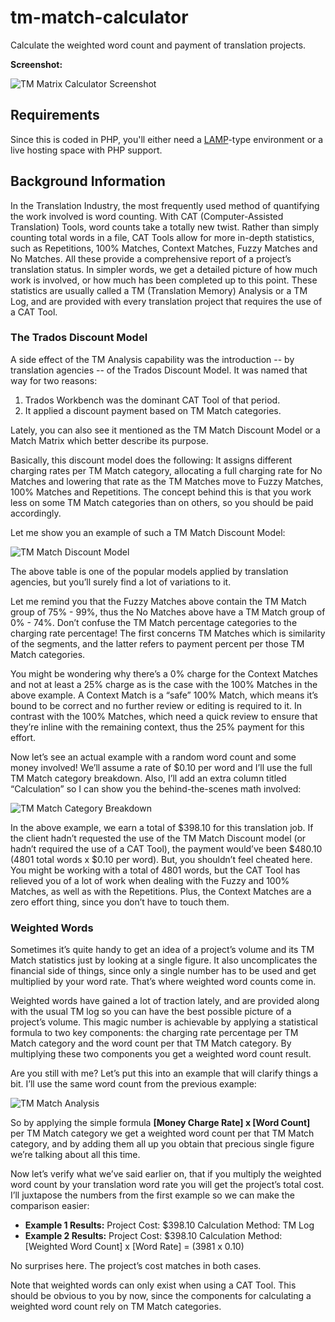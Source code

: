 # tm-match-calculator
Calculate the weighted word count and payment of translation projects.

**Screenshot:**

![TM Matrix Calculator Screenshot](https://user-images.githubusercontent.com/4114200/63534659-61ab1600-c518-11e9-82b7-2d0ea7ed15fd.png)

## Requirements
Since this is coded in PHP, you'll either need a [LAMP](https://en.wikipedia.org/wiki/LAMP_(software_bundle))-type environment or a live hosting space with PHP support.

## Background Information
In the Translation Industry, the most frequently used method of quantifying the work involved is word counting. With CAT (Computer-Assisted Translation) Tools, word counts take a totally new twist. Rather than simply counting total words in a file, CAT Tools allow for more in-depth statistics, such as Repetitions, 100% Matches, Context Matches, Fuzzy Matches and No Matches. All these provide a comprehensive report of a project’s translation status. In simpler words, we get a detailed picture of how much work is involved, or how much has been completed up to this point. These statistics are usually called a TM (Translation Memory) Analysis or a TM Log, and are provided with every translation project that requires the use of a CAT Tool.

### The Trados Discount Model
A side effect of the TM Analysis capability was the introduction -- by translation agencies -- of the Trados Discount Model. It was named that way for two reasons:

1. Trados Workbench was the dominant CAT Tool of that period.
2. It applied a discount payment based on TM Match categories.

Lately, you can also see it mentioned as the TM Match Discount Model or a Match Matrix which better describe its purpose.

Basically, this discount model does the following: It assigns different charging rates per TM Match category, allocating a full charging rate for No Matches and lowering that rate as the TM Matches move to Fuzzy Matches, 100% Matches and Repetitions. The concept behind this is that you work less on some TM Match categories than on others, so you should be paid accordingly.

Let me show you an example of such a TM Match Discount Model:

![TM Match Discount Model](https://user-images.githubusercontent.com/4114200/63534775-a040d080-c518-11e9-9b5c-6743f2730bde.png)

The above table is one of the popular models applied by translation agencies, but you’ll surely find a lot of variations to it.

Let me remind you that the Fuzzy Matches above contain the TM Match group of 75% - 99%, thus the No Matches above have a TM Match group of 0% - 74%. Don’t confuse the TM Match percentage categories to the charging rate percentage! The first concerns TM Matches which is similarity of the segments, and the latter refers to payment percent per those TM Match categories.

You might be wondering why there’s a 0% charge for the Context Matches and not at least a 25% charge as is the case with the 100% Matches in the above example. A Context Match is a “safe” 100% Match, which means it’s bound to be correct and no further review or editing is required to it. In contrast with the 100% Matches, which need a quick review to ensure that they’re inline with the remaining context, thus the 25% payment for this effort.

Now let’s see an actual example with a random word count and some money involved! We’ll assume a rate of $0.10 per word and I’ll use the full TM Match category breakdown. Also, I’ll add an extra column titled “Calculation” so I can show you the behind-the-scenes math involved:

![TM Match Category Breakdown](https://user-images.githubusercontent.com/4114200/63534839-be0e3580-c518-11e9-9406-4e27a9bad66e.png)

In the above example, we earn a total of $398.10 for this translation job. If the client hadn’t requested the use of the TM Match Discount model (or hadn’t required the use of a CAT Tool), the payment would’ve been $480.10 (4801 total words x $0.10 per word). But, you shouldn’t feel cheated here. You might be working with a total of 4801 words, but the CAT Tool has relieved you of a lot of work when dealing with the Fuzzy and 100% Matches, as well as with the Repetitions. Plus, the Context Matches are a zero effort thing, since you don’t have to touch them.

### Weighted Words
Sometimes it’s quite handy to get an idea of a project’s volume and its TM Match statistics just by looking at a single figure. It also uncomplicates the financial side of things, since only a single number has to be used and get multiplied by your word rate. That’s where weighted word counts come in.

Weighted words have gained a lot of traction lately, and are provided along with the usual TM log so you can have the best possible picture of a project’s volume. This magic number is achievable by applying a statistical formula to two key components: the charging rate percentage per TM Match category and the word count per that TM Match category. By multiplying these two components you get a weighted word count result.

Are you still with me? Let’s put this into an example that will clarify things a bit. I’ll use the same word count from the previous example:

![TM Match Analysis](https://user-images.githubusercontent.com/4114200/63534874-d1b99c00-c518-11e9-8682-815c56862460.png)

So by applying the simple formula **[Money Charge Rate] x [Word Count]** per TM Match category we get a weighted word count per that TM Match category, and by adding them all up you obtain that precious single figure we’re talking about all this time.

Now let’s verify what we’ve said earlier on, that if you multiply the weighted word count by your translation word rate you will get the project’s total cost. I’ll juxtapose the numbers from the first example so we can make the comparison easier:

- **Example 1 Results:** Project Cost: $398.10 Calculation Method: TM Log
- **Example 2 Results:** Project Cost: $398.10 Calculation Method: [Weighted Word Count] x [Word Rate] = (3981 x 0.10)

No surprises here. The project’s cost matches in both cases.

Note that weighted words can only exist when using a CAT Tool. This should be obvious to you by now, since the components for calculating a weighted word count rely on TM Match categories.
